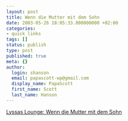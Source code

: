 ```yaml
---
layout: post
title: Wenn die Mutter mit dem Sohn
date: 2003-05-26 18:05:33.000000000 +02:00
categories:
- quick links
tags: []
status: publish
type: post
published: true
meta: {}
author:
  login: shanson
  email: papascott-wp@gmail.com
  display_name: PapaScott
  first_name: Scott
  last_name: Hanson
---
```

<p><a title="Double Voyeur" href="http://lyssaslounge.diaryland.com/030526_35.html">Lyssas Lounge: Wenn die Mutter mit dem Sohn</a></p>
